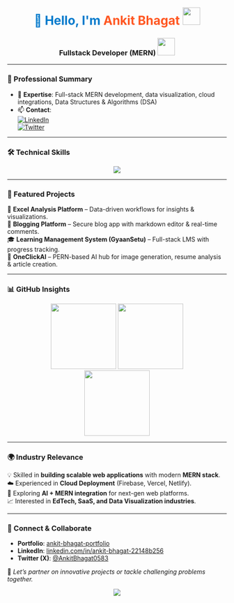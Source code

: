 <h1 align="center" style="color:#007ACC;">
  👋 Hello, I'm <span style="color:#FF5722;">Ankit Bhagat</span>  
  <img src="https://img.icons8.com/external-flat-juicy-fish/60/000000/external-web-developer-coding-and-development-flat-flat-juicy-fish.png" width="40"/>
</h1>
<h3 align="center">
  <strong>
    Fullstack Developer (MERN)  
    <img src="https://media.giphy.com/media/du3J3cXyzhj75IOgvA/giphy.gif" width="40"/>
  </strong>
</h3>

---

### 🧠 Professional Summary
- 🌱 **Expertise**: Full-stack MERN development, data visualization, cloud integrations, Data Structures & Algorithms (DSA)  
- 📫 **Contact**:  
  [![LinkedIn](https://img.shields.io/badge/LinkedIn-Connect-blue?logo=linkedin&style=flat-square)](https://www.linkedin.com/in/ankit-bhagat-22148b256/)  
  [![Twitter](https://img.shields.io/badge/Twitter-Follow-1DA1F2?logo=twitter&style=flat-square)](https://twitter.com/AnkitBhagat0583)

---

### 🛠️ Technical Skills
<p align="center">
  <img src="https://skillicons.dev/icons?i=c,cpp,js,python,java,r,react,tailwind,bootstrap,html,css,nodejs,express,firebase,mongodb,mysql,postgres,git,github,postman,figma,netlify,vercel,cloudinary,arduino,matlab,opencv,linux,pandas,sklearn" />
</p>

---

### 💼 Featured Projects
🚀 **Excel Analysis Platform** – Data-driven workflows for insights & visualizations.  
📝 **Blogging Platform** – Secure blog app with markdown editor & real-time comments.  
🎓 **Learning Management System (GyaanSetu)** – Full-stack LMS with progress tracking.  
🤖 **OneClickAI** – PERN-based AI hub for image generation, resume analysis & article creation.  

---

### 📊 GitHub Insights
<p align="center">
  <img src="https://github-readme-stats.vercel.app/api?username=bhagatankit05&show_icons=true&theme=tokyonight&count_private=true" height="150"/>
  <img src="https://github-readme-stats.vercel.app/api/top-langs/?username=bhagatankit05&layout=compact&theme=tokyonight" height="150"/>
  <br/>
  <img src="https://github-readme-streak-stats.herokuapp.com?user=bhagatankit05&theme=tokyonight" height="150"/>
</p>

---

### 🌍 Industry Relevance
💡 Skilled in **building scalable web applications** with modern **MERN stack**.  
☁️ Experienced in **Cloud Deployment** (Firebase, Vercel, Netlify).  
🤖 Exploring **AI + MERN integration** for next-gen web platforms.  
📈 Interested in **EdTech, SaaS, and Data Visualization industries**.  

---

### 📢 Connect & Collaborate
- **Portfolio**: [ankit-bhagat-portfolio](https://ankit-bhagat-portfolio-0583.web.app)  
- **LinkedIn**: [linkedin.com/in/ankit-bhagat-22148b256](https://linkedin.com/in/ankit-bhagat-22148b256/)  
- **Twitter (X)**: [@AnkitBhagat0583](https://twitter.com/AnkitBhagat0583)

🎯 *Let’s partner on innovative projects or tackle challenging problems together.*  
<p align="center">
  <img src="https://readme-typing-svg.herokuapp.com?font=Fira+Code&size=22&pause=1000&color=007ACC&center=true&vCenter=true&width=600&lines=Full+Stack+Developer+(MERN);AI+%7C+Cloud+%7C+Data+Visualization;Always+learning+new+technologies..." />
</p>
